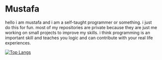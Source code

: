 # Mustafa

hello i am mustafa and i am a self-taught programmer or something. i just do this for fun. most of my repositories are private because they are just me working on small projects to improve my skills. i think programming is an important skill and teaches you logic and can contribute with your real life experiences.

[![Top Langs](https://github-readme-stats-git-masterrstaa-rickstaa.vercel.app/api/top-langs/?username=mustafaz1)](https://github.com/anuraghazra/github-readme-stats)
